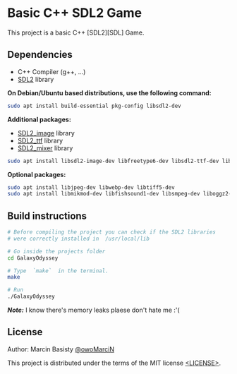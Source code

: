 # Basic C++ SDL2 Game

This project is a basic C++ [SDL2][SDL] Game.

## Dependencies

- C++ Compiler (g++, ...)
- [SDL2](https://www.libsdl.org/) library

**On Debian/Ubuntu based distributions, use the following command:**

```sh
sudo apt install build-essential pkg-config libsdl2-dev
```

**Additional packages:**

- [SDL2_image](https://github.com/libsdl-org/SDL_image) library
- [SDL2_ttf](https://github.com/libsdl-org/SDL_ttf) library
- [SDL2_mixer](https://github.com/libsdl-org/SDL_mixer) library

```sh
sudo apt install libsdl2-image-dev libfreetype6-dev libsdl2-ttf-dev libsdl2-mixer-dev
```

**Optional packages:**

```sh
sudo apt install libjpeg-dev libwebp-dev libtiff5-dev
sudo apt install libmikmod-dev libfishsound1-dev libsmpeg-dev liboggz2-dev libflac-dev libfluidsynth-dev
```

## Build instructions

```sh
# Before compiling the project you can check if the SDL2 libraries
# were correctly installed in  /usr/local/lib

# Go inside the projects folder
cd GalaxyOdyssey

# Type  `make`  in the terminal. 
make

# Run
./GalaxyOdyssey
```

***Note:*** I know there's memory leaks plaese don't hate me :'(

## License

Author: Marcin Basisty [@owoMarciN](https://github.com/owoMarciN)

This project is distributed under the terms of the MIT license
[&lt;LICENSE&gt;](https://www.mit.edu/~amini/LICENSE.md).
